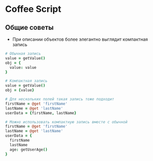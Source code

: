 # Coffee Script

## Общие советы

* При описании объектов более элегантно выглядит компактная запись

```coffeescript
# Обычная запись
value = getValue()
obj = {
  value: value
}

# Компактная запись
value = getValue()
obj = {value}

# Для нескольких полей такая запись тоже подходит
firstName = @get 'firstName'
lastName = @get 'lastName'
userData = {firstName, lastName}

# Можно использовать компактную запись вместе с обычной
firstName = @get 'firstName'
lastName = @get 'lastName'
userData = {
  firstName
  lastName
  age: getUserAge()
}
```
